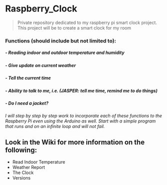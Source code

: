 # Raspberry_Clock
> Private repository dedicated to my raspberry pi smart clock project. 
> This project will be to create a smart clock for my room

### Functions (should include but not limited to):
  ##### - Reading indoor and outdoor temperature and humidity
  ##### - Give update on current weather
  ##### - Tell the current time
  ##### - Ability to talk to me, i.e. (JASPER: tell me time, remind me to do things)
  ##### - Do I need a jacket? 

*I will step by step by step work to incorporate each of these functions to the Raspberry Pi
even using the Arduino as well. Start with a simple program that runs and on an infinite
loop and will not fail.*

## Look in the Wiki for more information on the following:
- Read Indoor Temperature
- Weather Report
- The Clock 
- Versions
